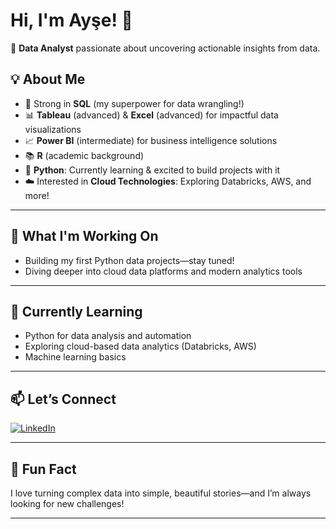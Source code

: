 # Hi, I'm Ayşe! 👋

🎯 **Data Analyst** passionate about uncovering actionable insights from data.

## 💡 About Me

- 💪 Strong in **SQL** (my superpower for data wrangling!)
- 📊 **Tableau** (advanced) & **Excel** (advanced) for impactful data visualizations
- 📈 **Power BI** (intermediate) for business intelligence solutions
- 📚 **R** (academic background)
- 🐍 **Python**: Currently learning & excited to build projects with it
- ☁️ Interested in **Cloud Technologies**: Exploring Databricks, AWS, and more!

---

## 🚀 What I'm Working On

- Building my first Python data projects—stay tuned!
- Diving deeper into cloud data platforms and modern analytics tools

---

## 🌱 Currently Learning

- Python for data analysis and automation
- Exploring cloud-based data analytics (Databricks, AWS)
- Machine learning basics

---

## 📫 Let’s Connect

[![LinkedIn](https://img.shields.io/badge/LinkedIn-Connect-blue?style=flat&logo=linkedin)](https://www.linkedin.com/in/aysemert1/)

---

## 🎉 Fun Fact

I love turning complex data into simple, beautiful stories—and I’m always looking for new challenges!

---

<!--
**1ayse/1ayse** is a ✨ special ✨ repository because its `README.md` (this file) appears on your GitHub profile.
-->
